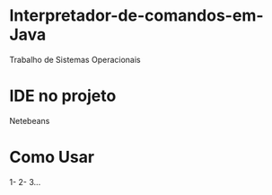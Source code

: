 # Interpretador-de-comandos-em-Java
Trabalho de Sistemas Operacionais

# IDE no projeto
Netebeans 

# Como Usar

1-
2-
3...
